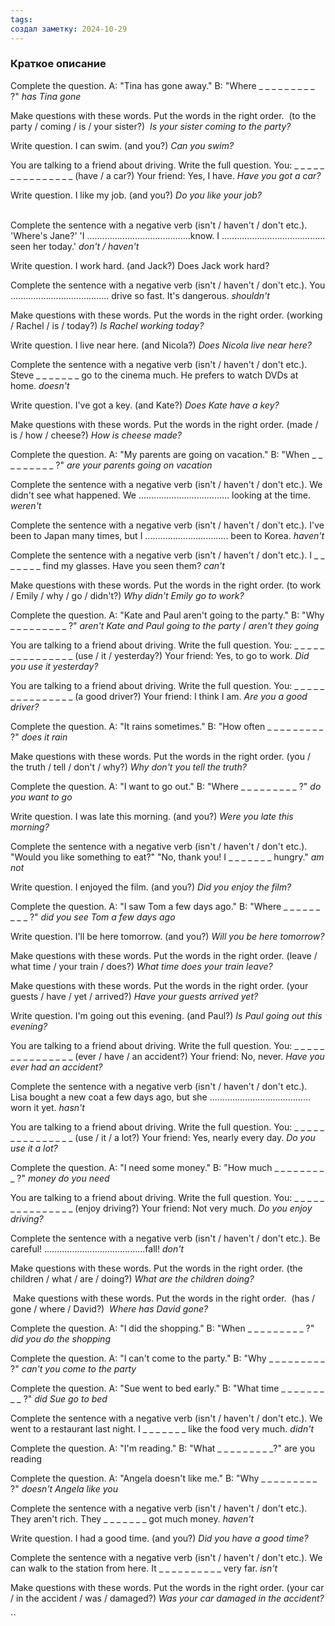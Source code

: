 ```yaml
---
tags: 
создал заметку: 2024-10-29
---
```

### Краткое описание

Complete the question.
A: "Tina has gone away."
B: "Where _ _ _ _ _ _ _ _ _ ?"
	*has Tina gone*


Make questions with these words. Put the words in the right order.
 (to the party / coming / is / your sister?)
	 *Is your sister coming to the party?*



Write question.
I can swim. (and you?)
	*Can you swim?*


You are talking to a friend about driving. Write the full question.
You: _ _ _ _ _ _ _ _ _ _ _ _ _ _ _ (have / a car?)
Your friend: Yes, I have.
	*Have you got a car?*


Write question.
I like my job. (and you?)
	*Do you like your job?*

\
Complete the sentence with a negative verb (isn't / haven't / don't etc.).
'Where's Jane?' 'I .........................................know. I ......................................... seen her today.'
	*don't / haven't*


Write question.
I work hard. (and Jack?)
	Does Jack work hard?


Complete the sentence with a negative verb (isn't / haven't / don't etc.).
You ....................................... drive so fast. It's dangerous.
	*shouldn't*


Make questions with these words. Put the words in the right order.
(working / Rachel / is / today?)
	*Is Rachel working today?*


Write question.
I live near here. (and Nicola?)
	*Does Nicola live near here?*


Complete the sentence with a negative verb (isn't / haven't / don't etc.).
Steve _ _ _ _ _ _ _ go to the cinema much. He prefers to watch DVDs at home.
	*doesn't*


Write question.
I've got a key. (and Kate?)
	*Does Kate have a key?*


Make questions with these words. Put the words in the right order.
(made / is / how / cheese?)
	*How is cheese made?*


Complete the question.
A: "My parents are going on vacation."
B: "When _ _ _ _ _ _ _ _ _ ?"
	*are your parents going on vacation*


Complete the sentence with a negative verb (isn't / haven't / don't etc.).
We didn't see what happened. We .................................... looking at the time.
	*weren't*


Complete the sentence with a negative verb (isn't / haven't / don't etc.).
I've been to Japan many times, but I ................................. been to Korea.
	*haven't*


Complete the sentence with a negative verb (isn't / haven't / don't etc.).
I _ _ _ _ _ _ _ find my glasses. Have you seen them?
	*can't*


Make questions with these words. Put the words in the right order.
(to work / Emily / why / go / didn't?)
	*Why didn't Emily go to work?*


Complete the question.
A: "Kate and Paul aren't going to the party."
B: "Why _ _ _ _ _ _ _ _ _ ?"
	*aren't Kate and Paul going to the party* / *aren't they going*


You are talking to a friend about driving. Write the full question.
You: _ _ _ _ _ _ _ _ _ _ _ _ _ _ _ (use / it / yesterday?)
Your friend: Yes, to go to work.
	*Did you use it yesterday?*


You are talking to a friend about driving. Write the full question.
You: _ _ _ _ _ _ _ _ _ _ _ _ _ _ _ (a good driver?)
Your friend: I think I am.
	*Are you a good driver?*


Complete the question.
A: "It rains sometimes."
B: "How often _ _ _ _ _ _ _ _ _ ?"
	*does it rain*


Make questions with these words. Put the words in the right order.
(you / the truth / tell / don't / why?)
	*Why don't you tell the truth?*


Complete the question.
A: "I want to go out."
B: "Where _ _ _ _ _ _ _ _ _ ?"
	*do you want to go*


Write question.
I was late this morning. (and you?)
	*Were you late this morning?*


Complete the sentence with a negative verb (isn't / haven't / don't etc.).
"Would you like something to eat?" "No, thank you! I _ _ _ _ _ _ _ hungry."
	*am not*


Write question.
I enjoyed the film. (and you?)
	*Did you enjoy the film?*


Complete the question.
A: "I saw Tom a few days ago."
B: "Where _ _ _ _ _ _ _ _ _ ?"
	*did you see Tom a few days ago*


Write question.
I'll be here tomorrow. (and you?)
	*Will you be here tomorrow?*


Make questions with these words. Put the words in the right order.
(leave / what time / your train / does?)
	*What time does your train leave?*


Make questions with these words. Put the words in the right order.
(your guests / have / yet / arrived?)
	*Have your guests arrived yet?*


Write question.
I'm going out this evening. (and Paul?)
	*Is Paul going out this evening?*


You are talking to a friend about driving. Write the full question.
You: _ _ _ _ _ _ _ _ _ _ _ _ _ _ _ (ever / have / an accident?)
Your friend: No, never.
	*Have you ever had an accident?*


Complete the sentence with a negative verb (isn't / haven't / don't etc.).
Lisa bought a new coat a few days ago, but she ........................................ worn it yet.
	*hasn't*


You are talking to a friend about driving. Write the full question.
You: _ _ _ _ _ _ _ _ _ _ _ _ _ _ _ (use / it / a lot?)
Your friend: Yes, nearly every day.
	*Do you use it a lot?*


Complete the question.
A: "I need some money."
B: "How much _ _ _ _ _ _ _ _ _ ?"
	*money do you need*


You are talking to a friend about driving. Write the full question.
You: _ _ _ _ _ _ _ _ _ _ _ _ _ _ _ (enjoy driving?)
Your friend: Not very much.
	*Do you enjoy driving?*


Complete the sentence with a negative verb (isn't / haven't / don't etc.).
Be careful! ........................................fall!
	*don't*


Make questions with these words. Put the words in the right order.
(the children / what / are / doing?)
	*What are the children doing?*


 Make questions with these words. Put the words in the right order.
 (has / gone / where / David?)
	 *Where has David gone?*


Complete the question.
A: "I did the shopping."
B: "When _ _ _ _ _ _ _ _ _ ?"
	*did you do the shopping*


Complete the question.
A: "I can't come to the party."
B: "Why _ _ _ _ _ _ _ _ _ ?"
	*can't you come to the party*


Complete the question.
A: "Sue went to bed early."
B: "What time _ _ _ _ _ _ _ _ _ ?"
	*did Sue go to bed*


Complete the sentence with a negative verb (isn't / haven't / don't etc.).
We went to a restaurant last night. I _ _ _ _ _ _ _ like the food very much.
	*didn't*


Complete the question.
A: "I'm reading."
B: "What _ _ _ _ _ _ _ _ _?"
	are you reading


Complete the question.
A: "Angela doesn't like me."
B: "Why _ _ _ _ _ _ _ _ _ ?"
	*doesn't Angela like you*


Complete the sentence with a negative verb (isn't / haven't / don't etc.).
They aren't rich. They _ _ _ _ _ _ _ got much money.
	*haven't*


Write question.
I had a good time. (and you?)
	*Did you have a good time?*


Complete the sentence with a negative verb (isn't / haven't / don't etc.).
We can walk to the station from here. It _ _ _ _ _ _ _ _ _ _ very far.
	*isn't*


Make questions with these words. Put the words in the right order.
(your car / in the accident / was / damaged?)
	*Was your car damaged in the accident?*


``

